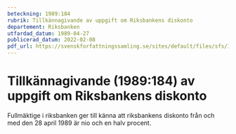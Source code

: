 ```yaml
---
beteckning: 1989:184
rubrik: Tillkännagivande av uppgift om Riksbankens diskonto
departement: Riksbanken
utfardad_datum: 1989-04-27
publicerad_datum: 2022-02-08
pdf_url: https://svenskforfattningssamling.se/sites/default/files/sfs/1989-04/SFS1989-184.pdf
---
```


# Tillkännagivande (1989:184) av uppgift om Riksbankens diskonto

Fullmäktige i riksbanken ger till känna att riksbankens diskonto från och med den 28 april 1989 är nio och en halv procent.
